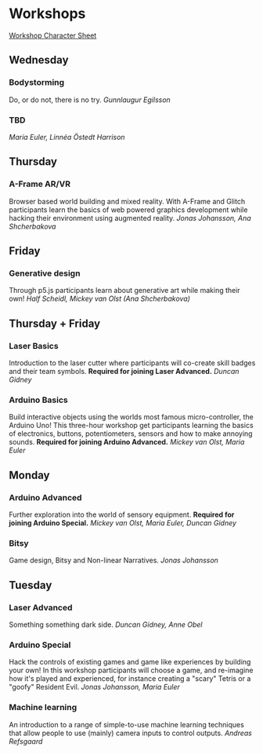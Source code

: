 # Workshops

[Workshop Character Sheet](https://docs.google.com/forms/d/1SJQWNU1-hzM1o08fNfth0S9gjy_8aX6iwsZaZQ6B4VI/edit)

## Wednesday

### Bodystorming

Do, or do not, there is no try. _Gunnlaugur Egilsson_

### TBD

_Maria Euler, Linnéa Östedt Harrison_

## Thursday

### A-Frame AR/VR

Browser based world building and mixed reality. With A-Frame and Glitch participants learn the basics of web powered graphics development while hacking their environment using augmented reality. _Jonas Johansson, Ana Shcherbakova_

## Friday

### Generative design

Through p5.js participants learn about generative art while making their own! _Half Scheidl, Mickey van Olst \(Ana Shcherbakova\)_

## Thursday + Friday

### Laser Basics

Introduction to the laser cutter where participants will co-create skill badges and their team symbols. **Required for joining Laser Advanced.** _Duncan Gidney_

### Arduino Basics

Build interactive objects using the worlds most famous micro-controller, the Arduino Uno! This three-hour workshop get participants learning the basics of electronics, buttons, potentiometers, sensors and how to make annoying sounds. **Required for joining Arduino Advanced.** _Mickey van Olst, Maria Euler_

## Monday

### Arduino Advanced

Further exploration into the world of sensory equipment.  **Required for joining Arduino Special.** _Mickey van Olst, Maria Euler, Duncan Gidney_

### Bitsy

Game design, Bitsy and Non-linear Narratives. _Jonas Johansson_

## Tuesday

### Laser Advanced

Something something dark side. _Duncan Gidney, Anne Obel_

### Arduino Special

Hack the controls of existing games and game like experiences by building your own! In this workshop participants will choose a game, and re-imagine how it's played  and experienced, for instance creating a "scary" Tetris or a "goofy" Resident Evil. _Jonas Johansson, Maria Euler_

### Machine learning

An introduction to a range of simple-to-use machine learning techniques that allow people to use \(mainly\) camera inputs to control outputs. _Andreas Refsgaard_

### 





